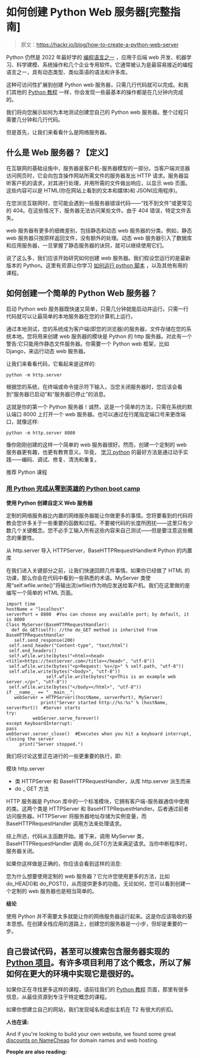 # 如何创建 Python Web 服务器[完整指南]

> 原文：<https://hackr.io/blog/how-to-create-a-python-web-server>

Python 仍然是 2022 年最好学的 [编程语言之一](https://hackr.io/blog/best-programming-languages-to-learn) ，应用于后端 web 开发、机器学习、科学建模、系统操作和几个企业专用软件。它通常被认为是最容易接近的编程语言之一，具有动态类型、类似英语的语法和许多库。

这种可访问性扩展到创建 Python web 服务器，只需几行代码就可以完成。和我们其他的 [Python 教程](https://hackr.io/tutorials/learn-python) 一样，你会发现一些最基本的操作都是在几分钟内完成的。

我们将向您展示如何为本地测试创建您自己的 Python web 服务器。整个过程只需要几分钟和几行代码。

但是首先，让我们来看看什么是网络服务器。

## 什么是 Web 服务器？【定义】

在互联网的基础设施中，服务器是客户机-服务器模型的一部分。当客户端浏览器访问网页时，它会向包含操作网站所需文件的服务器发出 HTTP 请求。服务器监听客户机的请求，对其进行处理，并用所需的文件做出响应，以显示 web 页面。这些内容可以是 HTML(你在网站上看到的文本和媒体)和 JSON(应用程序)。

在您浏览互联网时，您可能会遇到一些服务器错误代码——“找不到文件”或更常见的 404。在这些情况下，服务器无法访问某些文件。由于 404 错误，特定文件丢失。

web 服务器有更多的细微差别，包括静态和动态 web 服务器的分类。例如，静态 web 服务器只按原样返回文件，没有额外的处理。动态 web 服务器引入了数据库和应用服务器，一旦掌握了静态服务器的诀窍，就可以继续使用它们。

说了这么多，我们应该开始研究如何创建 web 服务器。我们假设您运行的是最新版本的 Python。这里有资源让你学习 [如何运行 python 脚本](https://hackr.io/blog/how-to-run-python-script) ，以及其他有用的课程。

## 如何创建一个简单的 Python Web 服务器？

启动 Python web 服务器既快速又简单，只需几分钟就能启动并运行。只需一行代码就可以让最简单的本地服务器在您的计算机上运行。

通过本地测试，您的系统成为客户端(即您的浏览器)的服务器，文件存储在您的系统本地。您将用来创建 web 服务器的模块是 Python 的 http 服务器。对此有一个警告:它只能用作静态文件服务器。你需要一个 Python web 框架，比如 Django，来运行动态 web 服务器。

让我们来看看代码，它看起来是这样的:

```
python -m http.server
```

根据您的系统，在终端或命令提示符下输入，当您关闭服务器时，您应该会看到“服务器已启动”和“服务器已停止”的消息。

这就是你的第一个 Python 服务器！诚然，这是一个简单的方法，只需在系统的默认端口 8000 上打开一个 web 服务器。也可以通过在行尾指定端口号来更改端口，就像这样:

```
python -m http.server 8080
```

像你刚刚创建的这样一个简单的 web 服务器很好。然而，创建一个定制的 web 服务器更有趣，也更有教育意义。毕竟， [学习 python](https://hackr.io/blog/best-way-to-learn-python) 的最好方法是通过动手实践——编码、调试、修复、清洗和重复。

推荐 Python 课程

### [用 Python 完成从零到英雄的 Python boot camp](https://click.linksynergy.com/deeplink?id=jU79Zysihs4&mid=39197&murl=https%3A%2F%2Fwww.udemy.com%2Fcourse%2Fcomplete-python-bootcamp%2F)

**使用 Python 创建自定义 Web 服务器**

定制的网络服务器比内置的网络服务器能让你做更多的事情。您将要看到的代码将教会您许多关于一些重要的函数和过程。不要被代码的长度所困扰——这里只有少数几个关键概念。您不必手工输入所有这些内容来自己测试——但是要注意这些概念的重要性。

从 http.server 导入 HTTPServer，BaseHTTPRequestHandler# Python 的内置库

在我们进入关键部分之前，让我们快速回顾几件事情。如果你已经做了 HTML 的功课，那么你会在代码中看到一些熟悉的术语。MyServer 类使用“self.wfile.write()”将输出流(wfile)作为响应发送给客户机。我们在这里做的是编写一个简单的 HTML 页面。

```
import time
hostName = "localhost"
serverPort = 8080  #You can choose any available port; by default, it is 8000
Class MyServer(BaseHTTPRequestHandler):  
  def do_GET(self): //the do_GET method is inherited from BaseHTTPRequestHandler 
   self.send_response(200)    
 self.send_header("Content-type", "text/html")
 self.end_headers()
 self.wfile.write(bytes("<html><head><title>https://testserver.com</title></head>", "utf-8"))
 self.wfile.write(bytes("<p>Request: %s</p>" % self.path, "utf-8"))
 self.wfile.write(bytes("<body>", "utf-8"))
               self.wfile.write(bytes("<p>This is an example web server.</p>", "utf-8"))
 self.wfile.write(bytes("</body></html>", "utf-8"))
if __name__ == "__main__": 
   webServer = HTTPServer((hostName, serverPort), MyServer)
             print("Server started http://%s:%s" % (hostName, serverPort))  #Server starts
try:
          webServer.serve_forever()
except KeyboardInterrupt:
pass
webServer.server_close()  #Executes when you hit a keyboard interrupt, closing the server
     print("Server stopped.")
```

我们将讨论这里正在进行的一些更重要的执行，即:

模块 http.server

*   类 HTTPServer 和 BaseHTTPRequestHandler，从库 http.server 派生而来
*   do _ GET 方法

HTTP 服务器是 Python 库中的一个标准模块，它拥有客户端-服务器通信中使用的类。这两个类是 HTTPServer 和 BaseHTTPRequestHandler。后者通过前者访问服务器。HTTPServer 将服务器地址存储为实例变量，而 BaseHTTPRequestHandler 调用方法来处理请求。

综上所述，代码从主函数开始。接下来，调用 MyServer 类，BaseHTTPRequestHandler 调用 do_GET()方法来满足请求。当你中断程序时，服务器关闭。

如果你这样做是正确的，你应该会看到这样的消息:

您为什么想要使用定制的 web 服务器？它允许您使用更多的方法，比如 do_HEAD()和 do_POST()，从而提供更多的功能。无论如何，您可以看到创建一个定制的 web 服务器也是相当简单的。

**结论**

使用 Python 并不需要太多就能让你的网络服务器运行起来。这是你应该吸收的基本思想。在创建全栈应用的道路上，创建您的服务器是一小步，但却是重要的一步。

## 自己尝试代码，甚至可以搜索包含服务器实现的 [Python 项目](https://hackr.io/blog/python-projects)。有许多项目利用了这个概念，所以了解如何在更大的环境中实现它是很好的。

如果你正在寻找更多这样的课程，请前往我们的 [Python 教程](https://hackr.io/tutorials/learn-python) 页面，那里有很多信息，从最佳资源到专注于特定概念的课程。

如果你想建立自己的网站，我们发现域名和虚拟主机在 T2 有很大的折扣。

**人也在读:**

And if you're looking to build your own website, we found some great [discounts on NameCheap](https://www.namecheap.com/promos/?clickID=wUoTbQ3KtxyNR9L3K50RiSEKUkAx6nztkXBZwI0&irgwc=1&utm_source=IR&utm_medium=Affiliate&utm_campaign=2890636&affnetwork=ir&ref=ir) for domain names and web hosting. 

**People are also reading:**
